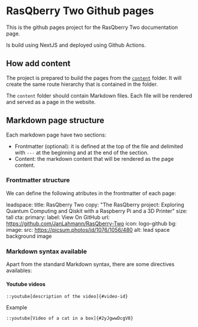 # RasQberry Two Github pages

This is the github pages project for the RasQberry Two documentation page.

Is build using NextJS and deployed using Github Actions.

## How add content

The project is prepared to build the pages from the [`content`](https://github.com/paaragon/rasqberry-two-dev/tree/main/content) folder. It will create the same route hierarchy that is contained in the folder.

The `content` folder should contain Markdown files. Each file will be rendered and served as a page in the website.

## Markdown page structure

Each markdown page have two sections:

- Frontmatter (optional): it is defined at the top of the file and delimited with `---` at the beginning and at the end of the section.
- Content: the markdown content that will be rendered as the page content.

### Frontmatter structure

We can define the following atributes in the frontmatter of each page:

leadspace:
  title: RasQberry Two
  copy: "The RasQberry project: Exploring Quantum Computing and Qiskit with a Raspberry Pi and a 3D Printer"
  size: tall
  cta:
    primary:
      label: View On GitHub
      url: https://github.com/JanLahmann/RasQberry-Two
      icon: logo-github
  bg:
    image:
      src: https://picsum.photos/id/1076/1056/480
      alt: lead space background image

### Markdown syntax available

Apart from the standard Markdown syntax, there are some directives availables:

#### Youtube videos

```
::youtube[description of the video]{#video-id}
```

Example

```
::youtube[Video of a cat in a box]{#2yJgwwDcgV8}
```